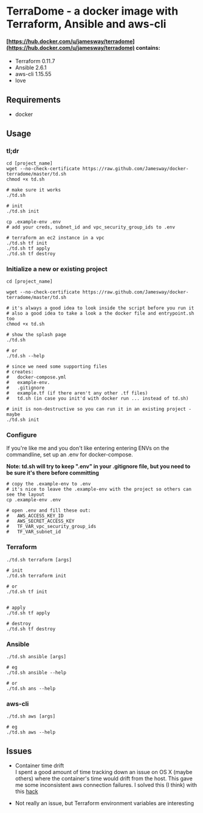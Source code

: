 # TerraDome - a docker image with Terraform, Ansible and aws-cli
#### [https://hub.docker.com/u/jamesway/terradome](https://hub.docker.com/u/jamesway/terradome) contains:  
- Terraform 0.11.7  
- Ansible 2.6.1  
- aws-cli 1.15.55  
- love

## Requirements
- docker

## Usage

### tl;dr
```
cd [project_name]
wget --no-check-certificate https://raw.github.com/Jamesway/docker-terradome/master/td.sh
chmod +x td.sh

# make sure it works
./td.sh

# init
./td.sh init

cp .example-env .env
# add your creds, subnet_id and vpc_security_group_ids to .env

# terraform an ec2 instance in a vpc
./td.sh tf init
./td.sh tf apply
./td.sh tf destroy
```

### Initialize a new or existing project

```
cd [project_name]

wget --no-check-certificate https://raw.github.com/Jamesway/docker-terradome/master/td.sh

# it's always a good idea to look inside the script before you run it
# also a good idea to take a look a the docker file and entrypoint.sh too
chmod +x td.sh

# show the splash page
./td.sh

# or
./td.sh --help

# since we need some supporting files
# creates:
#   docker-compose.yml
#   example-env.
#   .gitignore
#   example.tf (if there aren't any other .tf files)
#   td.sh (in case you init'd with docker run ... instead of td.sh)

# init is non-destructive so you can run it in an existing project - maybe
./td.sh init

```

### Configure
If you're like me and you don't like entering entering ENVs on the commandline, set up an .env for docker-compose.

**Note: td.sh will try to keep ".env" in your .gitignore file, but you need to be sure it's there before committing**

```
# copy the .example-env to .env
# it's nice to leave the .example-env with the project so others can see the layout
cp .example-env .env

# open .env and fill these out:
#   AWS_ACCESS_KEY_ID
#   AWS_SECRET_ACCESS_KEY
#   TF_VAR_vpc_security_group_ids
#   TF_VAR_subnet_id

```


### Terraform
```
./td.sh terraform [args]

# init
./td.sh terraform init

# or
./td.sh tf init


# apply
./td.sh tf apply

# destroy
./td.sh tf destroy
```


### Ansible
```
./td.sh ansible [args]

# eg
./td.sh ansible --help

# or
./td.sh ans --help
```

### aws-cli
```
./td.sh aws [args]

# eg
./td.sh aws --help
```

## Issues
- Container time drift  
I spent a good amount of time tracking down an issue on OS X (maybe others) where the container's time would drift from the host.  This gave me some inconsistent aws connection failures. I solved this (I think) with this [hack](https://blog.shameerc.com/2017/03/quick-tip-fixing-time-drift-issue-on-docker-for-mac)

- Not really an issue, but Terraform environment variables are interesting
